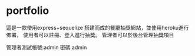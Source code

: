 # portfolio
這是一款使用express+sequelize 搭建而成的餐廳抽獎網站，並使用heroku進行佈署， 使用者可以註冊、登入進行抽獎。
管理者可以於後台管理抽獎項目

管理者測試帳號:admin
密碼:admin
